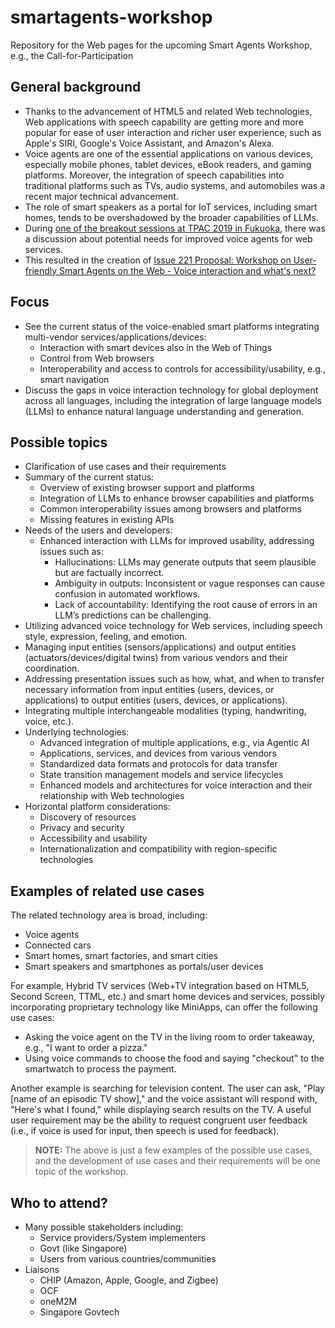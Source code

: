 
# smartagents-workshop
Repository for the Web pages for the upcoming Smart Agents Workshop, e.g., the Call-for-Participation

## General background
* Thanks to the advancement of HTML5 and related Web technologies, Web applications with speech capability are getting more and more popular for ease of user interaction and richer user experience, such as Apple's SIRI, Google's Voice Assistant, and Amazon's Alexa.
* Voice agents are one of the essential applications on various devices, especially mobile phones, tablet devices, eBook readers, and gaming platforms. Moreover, the integration of speech capabilities into traditional platforms such as TVs, audio systems, and automobiles was a recent major technical advancement.
* The role of smart speakers as a portal for IoT services, including smart homes, tends to be overshadowed by the broader capabilities of LLMs.
* During [one of the breakout sessions at TPAC 2019 in Fukuoka](https://www.w3.org/2019/09/18-voice-minutes.html), there was a discussion about potential needs for improved voice agents for web services.
* This resulted in the creation of [Issue 221 Proposal: Workshop on User-friendly Smart Agents on the Web - Voice interaction and what's next?](https://github.com/w3c/strategy/issues/221)

## Focus
* See the current status of the voice-enabled smart platforms integrating multi-vendor services/applications/devices:
    * Interaction with smart devices also in the Web of Things
    * Control from Web browsers
    * Interoperability and access to controls for accessibility/usability, e.g., smart navigation
* Discuss the gaps in voice interaction technology for global deployment across all languages, including the integration of large language models (LLMs) to enhance natural language understanding and generation.

## Possible topics
* Clarification of use cases and their requirements
* Summary of the current status:
    * Overview of existing browser support and platforms
    * Integration of LLMs to enhance browser capabilities and platforms
    * Common interoperability issues among browsers and platforms
    * Missing features in existing APIs
* Needs of the users and developers:
    * Enhanced interaction with LLMs for improved usability, addressing issues such as:
        * Hallucinations: LLMs may generate outputs that seem plausible but are factually incorrect.
        * Ambiguity in outputs: Inconsistent or vague responses can cause confusion in automated workflows.
        * Lack of accountability: Identifying the root cause of errors in an LLM’s predictions can be challenging.
* Utilizing advanced voice technology for Web services, including speech style, expression, feeling, and emotion.
* Managing input entities (sensors/applications) and output entities (actuators/devices/digital twins) from various vendors and their coordination.
* Addressing presentation issues such as how, what, and when to transfer necessary information from input entities (users, devices, or applications) to output entities (users, devices, or applications).
* Integrating multiple interchangeable modalities (typing, handwriting, voice, etc.).
* Underlying technologies:
    * Advanced integration of multiple applications, e.g., via Agentic AI
    * Applications, services, and devices from various vendors
    * Standardized data formats and protocols for data transfer
    * State transition management models and service lifecycles
    * Enhanced models and architectures for voice interaction and their relationship with Web technologies
* Horizontal platform considerations:
    * Discovery of resources
    * Privacy and security
    * Accessibility and usability
    * Internationalization and compatibility with region-specific technologies

## Examples of related use cases
The related technology area is broad, including:

* Voice agents
* Connected cars
* Smart homes, smart factories, and smart cities
* Smart speakers and smartphones as portals/user devices

For example, Hybrid TV services (Web+TV integration based on HTML5, Second Screen, TTML, etc.) and smart home devices and services, possibly incorporating proprietary technology like MiniApps, can offer the following use cases:

* Asking the voice agent on the TV in the living room to order takeaway, e.g., "I want to order a pizza."
* Using voice commands to choose the food and saying "checkout" to the smartwatch to process the payment.

Another example is searching for television content. The user can ask, "Play [name of an episodic TV show]," and the voice assistant will respond with, "Here's what I found," while displaying search results on the TV. A useful user requirement may be the ability to request congruent user feedback (i.e., if voice is used for input, then speech is used for feedback).

> **NOTE:** The above is just a few examples of the possible use cases, and the development of use cases and their requirements will be one topic of the workshop.

## Who to attend?
* Many possible stakeholders including:
    * Service providers/System implementers
    * Govt (like Singapore)
    * Users from various countries/communities
* Liaisons
    * CHIP (Amazon, Apple, Google, and Zigbee)
    * OCF
    * oneM2M
    * Singapore Govtech

<!--
See also the [rendered HTML](https://w3c.github.io/smartagents-workshop/)
-->
